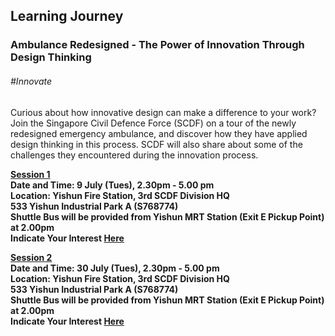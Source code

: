 <!-- ---
title: 'Learning Festival 1-19 July 2019'
permalink: /events/learning-journeys/event-details/lj_scdf/
breadcrumb: 'Learning Journey'

--- -->


## Learning Journey
### Ambulance Redesigned - The Power of Innovation Through Design Thinking 
###### _#Innovate_

Curious about how innovative design can make a difference to your work? Join the Singapore Civil Defence Force (SCDF) on a tour of the newly redesigned emergency ambulance, and discover how they have applied design thinking in this process. SCDF will also share about some of the challenges they encountered during the innovation process.

<b><u>Session 1</u><br>
**Date and Time: 9 July (Tues), 2.30pm - 5.00 pm** <br>
**Location: Yishun Fire Station, 3rd SCDF Division HQ <br> 533 Yishun Industrial Park A (S768774)** <br>
**Shuttle Bus will be provided from Yishun MRT Station (Exit E Pickup Point) at 2.00pm** <br>
**Indicate Your Interest [Here](https://www.eventbrite.sg/e/ambulance-redesigned-the-power-of-innovation-through-design-thinking-tickets-62126227218)** 
  
<b><u>Session 2</u><br>
**Date and Time: 30 July (Tues), 2.30pm - 5.00 pm** <br>
**Location: Yishun Fire Station, 3rd SCDF Division HQ <br> 533 Yishun Industrial Park A (S768774)** <br>
**Shuttle Bus will be provided from Yishun MRT Station (Exit E Pickup Point) at 2.00pm** <br>
**Indicate Your Interest [Here](https://www.eventbrite.sg/e/ambulance-redesigned-the-power-of-innovation-through-design-thinking-2nd-run-tickets-64299037151)**   
